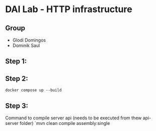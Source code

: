 # DAI Lab - HTTP infrastructure

## Group
* Glodi Domingos
* Dominik Saul


## Step 1: 


## Step 2:

`docker compose up --build`


## Step 3:

Command to compile server api (needs to be executed from thew api-server folder)
`mvn clean compile assembly:single
